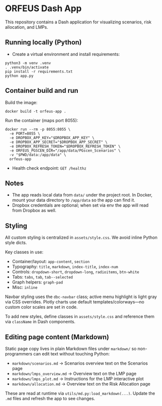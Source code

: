 # ORFEUS Dash App

This repository contains a Dash application for visualizing scenarios, risk allocation, and LMPs.

## Running locally (Python)
- Create a virtual environment and install requirements:
```
python3 -m venv .venv
. .venv/bin/activate
pip install -r requirements.txt
python app.py
```

## Container build and run
Build the image:
```
docker build -t orfeus-app .
```
Run the container (maps port 8055):
```
docker run --rm -p 8055:8055 \
  -e PORT=8055 \
  -e DROPBOX_APP_KEY="$DROPBOX_APP_KEY" \
  -e DROPBOX_APP_SECRET="$DROPBOX_APP_SECRET" \
  -e DROPBOX_REFRESH_TOKEN="$DROPBOX_REFRESH_TOKEN" \
  -e ORFEUS_PGSCEN_DIR="/app/data/PGscen_Scenarios" \
  -v "$PWD/data:/app/data" \
  orfeus-app
```
- Health check endpoint: `GET /healthz`

## Notes
- The app reads local data from `data/` under the project root. In Docker, mount your data directory to `/app/data` so the app can find it.
- Dropbox credentials are optional; when set via env the app will read from Dropbox as well.

## Styling

All custom styling is centralized in `assets/style.css`. We avoid inline Python style dicts.

Key classes in use:

- Container/layout: `app-content`, `section`
- Typography: `title`, `markdown`, `index-title`, `index-num`
- Controls: `dropdown-short`, `dropdown-long`, `radioitems`, `btn-white`
- Tabs: `tabs`, `tab`, `tab--selected`
- Graph helpers: `graph-pad`
- Misc: `inline`

Navbar styling uses the `dbc-navbar` class; active menu highlight is light gray via CSS overrides. Plotly charts use default templates/colorways—no custom color scales are set in code.

To add new styles, define classes in `assets/style.css` and reference them via `className` in Dash components.

## Editing page content (Markdown)

Static page copy lives in plain Markdown files under `markdown/` so non-programmers can edit text without touching Python:

- `markdown/scenarios.md` → Scenarios overview text on the Scenarios page
- `markdown/lmps_overview.md` → Overview text on the LMP page
- `markdown/lmps_plot.md` → Instructions for the LMP interactive plot
- `markdown/allocation.md` → Overview text on the Risk Allocation page

These are read at runtime via `utils/md.py:load_markdown(...)`. Update the `.md` files and refresh the app to see changes.
